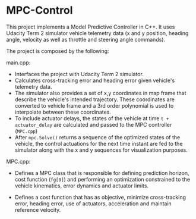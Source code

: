 # MPC-Control

This project implements a Model Predictive Controller in C++. It uses Udacity Term 2 simulator vehicle telemetry data (x and y position, heading angle, velocity as well as throttle and steering angle commands).

The project is composed by the following:

main.cpp:
* Interfaces the project with Udacity Term 2 simulator.
* Calculates cross-tracking error and heading error given vehicle's telemetry data. 
* The simulator also provides a set of x,y coordinates in map frame that describe the vehicle's intended trajectory. These coordinates are converted to vehicle frame and a 3rd order polynomial is used to interpolate between these coordinates.
* To include actuator delays, the states of the vehicle at time `t + actuator_delay` are calculated and passed to the MPC controller (`MPC.cpp`)
* After `mpc.Solve()` returns a sequence of the optimized states of the vehicle, the control actuations for the next time instant are fed to the simulator along with the x and y sequences for visualization purposes.

MPC.cpp: 
* Defines a MPC class that is responsible for defining prediction horizon, cost function (`fg[0]`) and performing an optimization constrained to the vehicle kinematics, error dynamics and actuator limits.

* Defines a cost function that has as objective, minimize cross-tracking error, heading error, use of actuators, acceleration and maintain reference velocity.
